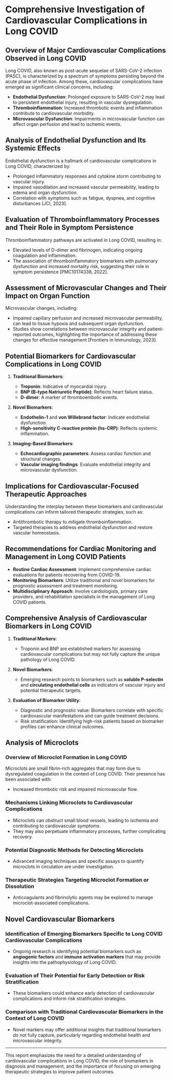 # Comprehensive Investigation of Cardiovascular Complications in Long COVID

## Overview of Major Cardiovascular Complications Observed in Long COVID
Long COVID, also known as post-acute sequelae of SARS-CoV-2 infection (PASC), is characterized by a spectrum of symptoms persisting beyond the acute phase of infection. Among these, cardiovascular complications have emerged as significant clinical concerns, including:
- **Endothelial Dysfunction**: Prolonged exposure to SARS-CoV-2 may lead to persistent endothelial injury, resulting in vascular dysregulation.
- **Thromboinflammation**: Increased thrombotic events and inflammation contribute to cardiovascular morbidity.
- **Microvascular Dysfunction**: Impairments in microvascular function can affect organ perfusion and lead to ischemic events.

## Analysis of Endothelial Dysfunction and Its Systemic Effects
Endothelial dysfunction is a hallmark of cardiovascular complications in Long COVID, characterized by:
- Prolonged inflammatory responses and cytokine storm contributing to vascular injury.
- Impaired vasodilation and increased vascular permeability, leading to edema and organ dysfunction.
- Correlation with symptoms such as fatigue, dyspnea, and cognitive disturbances [JCI, 2023].

## Evaluation of Thromboinflammatory Processes and Their Role in Symptom Persistence
Thromboinflammatory pathways are activated in Long COVID, resulting in:
- Elevated levels of D-dimer and fibrinogen, indicating ongoing coagulation and inflammation.
- The association of thromboinflammatory biomarkers with pulmonary dysfunction and increased mortality risk, suggesting their role in symptom persistence [PMC10174338, 2022].

## Assessment of Microvascular Changes and Their Impact on Organ Function
Microvascular changes, including:
- Impaired capillary perfusion and increased microvascular permeability, can lead to tissue hypoxia and subsequent organ dysfunction.
- Studies show correlations between microvascular integrity and patient-reported outcomes, highlighting the importance of addressing these changes for effective management [Frontiers in Immunology, 2023].

## Potential Biomarkers for Cardiovascular Complications in Long COVID
1. **Traditional Biomarkers**:
   - **Troponin**: Indicative of myocardial injury.
   - **BNP (B-type Natriuretic Peptide)**: Reflects heart failure status.
   - **D-dimer**: A marker of thromboembolic events.

2. **Novel Biomarkers**:
   - **Endothelin-1** and **von Willebrand factor**: Indicate endothelial dysfunction.
   - **High-sensitivity C-reactive protein (hs-CRP)**: Reflects systemic inflammation.

3. **Imaging-Based Biomarkers**:
   - **Echocardiographic parameters**: Assess cardiac function and structural changes.
   - **Vascular imaging findings**: Evaluate endothelial integrity and microvascular dysfunction.

## Implications for Cardiovascular-Focused Therapeutic Approaches
Understanding the interplay between these biomarkers and cardiovascular complications can inform tailored therapeutic strategies, such as:
- Antithrombotic therapy to mitigate thromboinflammation.
- Targeted therapies to address endothelial dysfunction and restore vascular homeostasis.

## Recommendations for Cardiac Monitoring and Management in Long COVID Patients
- **Routine Cardiac Assessment**: Implement comprehensive cardiac evaluations for patients recovering from COVID-19.
- **Monitoring Biomarkers**: Utilize traditional and novel biomarkers for prognostic assessment and treatment monitoring.
- **Multidisciplinary Approach**: Involve cardiologists, primary care providers, and rehabilitation specialists in the management of Long COVID patients.

## Comprehensive Analysis of Cardiovascular Biomarkers in Long COVID
1. **Traditional Markers**:
   - Troponin and BNP are established markers for assessing cardiovascular complications but may not fully capture the unique pathology of Long COVID.

2. **Novel Biomarkers**:
   - Emerging research points to biomarkers such as **soluble P-selectin** and **circulating endothelial cells** as indicators of vascular injury and potential therapeutic targets.

3. **Evaluation of Biomarker Utility**:
   - Diagnostic and prognostic value: Biomarkers correlate with specific cardiovascular manifestations and can guide treatment decisions.
   - Risk stratification: Identifying high-risk patients based on biomarker profiles can enhance clinical outcomes.

## Analysis of Microclots
### Overview of Microclot Formation in Long COVID
Microclots are small fibrin-rich aggregates that may form due to dysregulated coagulation in the context of Long COVID. Their presence has been associated with:
- Increased thrombotic risk and impaired microvascular flow.

### Mechanisms Linking Microclots to Cardiovascular Complications
- Microclots can obstruct small blood vessels, leading to ischemia and contributing to cardiovascular symptoms.
- They may also perpetuate inflammatory processes, further complicating recovery.

### Potential Diagnostic Methods for Detecting Microclots
- Advanced imaging techniques and specific assays to quantify microclots in circulation are under investigation.

### Therapeutic Strategies Targeting Microclot Formation or Dissolution
- Anticoagulants and fibrinolytic agents may be explored to manage microclot-associated complications.

## Novel Cardiovascular Biomarkers
### Identification of Emerging Biomarkers Specific to Long COVID Cardiovascular Complications
- Ongoing research is identifying potential biomarkers such as **angiogenic factors** and **immune activation markers** that may provide insights into the pathophysiology of Long COVID.

### Evaluation of Their Potential for Early Detection or Risk Stratification
- These biomarkers could enhance early detection of cardiovascular complications and inform risk stratification strategies.

### Comparison with Traditional Cardiovascular Biomarkers in the Context of Long COVID
- Novel markers may offer additional insights that traditional biomarkers do not fully capture, particularly regarding endothelial health and microvascular integrity.

---

This report emphasizes the need for a detailed understanding of cardiovascular complications in Long COVID, the role of biomarkers in diagnosis and management, and the importance of focusing on emerging therapeutic strategies to improve patient outcomes.